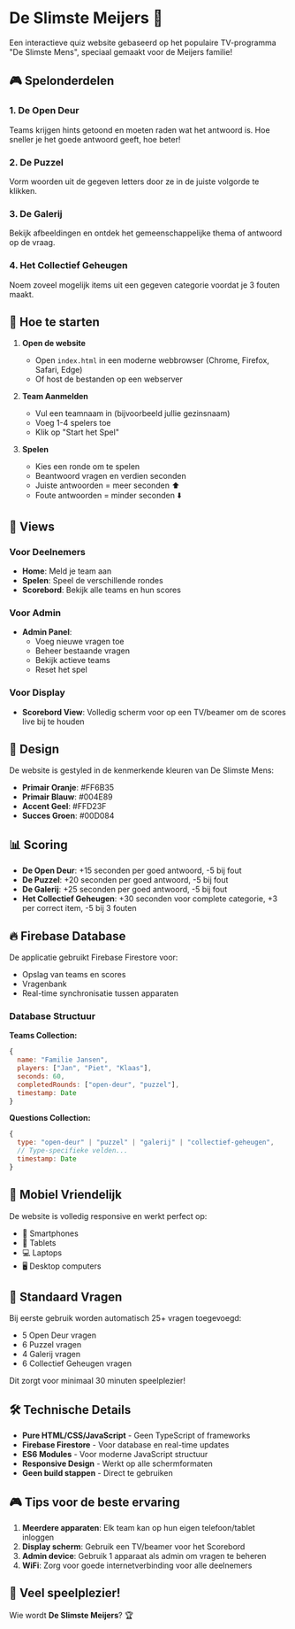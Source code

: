 # De Slimste Meijers 🧠

Een interactieve quiz website gebaseerd op het populaire TV-programma "De Slimste Mens", speciaal gemaakt voor de Meijers familie!

## 🎮 Spelonderdelen

### 1. De Open Deur
Teams krijgen hints getoond en moeten raden wat het antwoord is. Hoe sneller je het goede antwoord geeft, hoe beter!

### 2. De Puzzel
Vorm woorden uit de gegeven letters door ze in de juiste volgorde te klikken.

### 3. De Galerij
Bekijk afbeeldingen en ontdek het gemeenschappelijke thema of antwoord op de vraag.

### 4. Het Collectief Geheugen
Noem zoveel mogelijk items uit een gegeven categorie voordat je 3 fouten maakt.

## 🚀 Hoe te starten

1. **Open de website**
   - Open `index.html` in een moderne webbrowser (Chrome, Firefox, Safari, Edge)
   - Of host de bestanden op een webserver

2. **Team Aanmelden**
   - Vul een teamnaam in (bijvoorbeeld jullie gezinsnaam)
   - Voeg 1-4 spelers toe
   - Klik op "Start het Spel"

3. **Spelen**
   - Kies een ronde om te spelen
   - Beantwoord vragen en verdien seconden
   - Juiste antwoorden = meer seconden ⬆️
   - Foute antwoorden = minder seconden ⬇️

## 📱 Views

### Voor Deelnemers
- **Home**: Meld je team aan
- **Spelen**: Speel de verschillende rondes
- **Scorebord**: Bekijk alle teams en hun scores

### Voor Admin
- **Admin Panel**: 
  - Voeg nieuwe vragen toe
  - Beheer bestaande vragen
  - Bekijk actieve teams
  - Reset het spel

### Voor Display
- **Scorebord View**: Volledig scherm voor op een TV/beamer om de scores live bij te houden

## 🎨 Design

De website is gestyled in de kenmerkende kleuren van De Slimste Mens:
- **Primair Oranje**: #FF6B35
- **Primair Blauw**: #004E89
- **Accent Geel**: #FFD23F
- **Succes Groen**: #00D084

## 📊 Scoring

- **De Open Deur**: +15 seconden per goed antwoord, -5 bij fout
- **De Puzzel**: +20 seconden per goed antwoord, -5 bij fout
- **De Galerij**: +25 seconden per goed antwoord, -5 bij fout
- **Het Collectief Geheugen**: +30 seconden voor complete categorie, +3 per correct item, -5 bij 3 fouten

## 🔥 Firebase Database

De applicatie gebruikt Firebase Firestore voor:
- Opslag van teams en scores
- Vragenbank
- Real-time synchronisatie tussen apparaten

### Database Structuur

**Teams Collection:**
```javascript
{
  name: "Familie Jansen",
  players: ["Jan", "Piet", "Klaas"],
  seconds: 60,
  completedRounds: ["open-deur", "puzzel"],
  timestamp: Date
}
```

**Questions Collection:**
```javascript
{
  type: "open-deur" | "puzzel" | "galerij" | "collectief-geheugen",
  // Type-specifieke velden...
  timestamp: Date
}
```

## 📱 Mobiel Vriendelijk

De website is volledig responsive en werkt perfect op:
- 📱 Smartphones
- 📱 Tablets
- 💻 Laptops
- 🖥️ Desktop computers

## 🎯 Standaard Vragen

Bij eerste gebruik worden automatisch 25+ vragen toegevoegd:
- 5 Open Deur vragen
- 6 Puzzel vragen
- 4 Galerij vragen
- 6 Collectief Geheugen vragen

Dit zorgt voor minimaal 30 minuten speelplezier!

## 🛠️ Technische Details

- **Pure HTML/CSS/JavaScript** - Geen TypeScript of frameworks
- **Firebase Firestore** - Voor database en real-time updates
- **ES6 Modules** - Voor moderne JavaScript structuur
- **Responsive Design** - Werkt op alle schermformaten
- **Geen build stappen** - Direct te gebruiken

## 🎮 Tips voor de beste ervaring

1. **Meerdere apparaten**: Elk team kan op hun eigen telefoon/tablet inloggen
2. **Display scherm**: Gebruik een TV/beamer voor het Scorebord
3. **Admin device**: Gebruik 1 apparaat als admin om vragen te beheren
4. **WiFi**: Zorg voor goede internetverbinding voor alle deelnemers

## 🎉 Veel speelplezier!

Wie wordt **De Slimste Meijers**? 🏆
